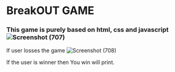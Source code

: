 # BreakOUT GAME
### This game is  purely based on html, css and javascript![Screenshot (707)](https://user-images.githubusercontent.com/63455991/179398883-e7036607-f715-4859-95e0-f11c3849a7cb.png)

If user losses the game
![Screenshot (708)](https://user-images.githubusercontent.com/63455991/179398908-f533a8fe-808e-4438-bfca-e76a44a2f4c5.png)

If the user is winner then You win will print.
